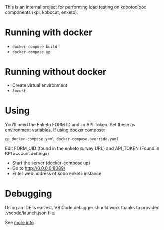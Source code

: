 This is an internal project for performing load testing on kobotoolbox components (kpi, kobocat, enketo).

# Running with docker

- `docker-compose build`
- `docker-compose up`

# Running without docker

- Create virtual environment
- `locust`

# Using

You'll need the Enketo FORM ID and an API Token. Set these as environment variables. If using docker compose:

`cp docker-compose.yaml docker-compose.override.yaml`

Edit FORM_UID (found in the enketo survey URL) and API_TOKEN (Found in KPI account settings)

- Start the server (docker-compose up)
- Go to http://0.0.0.0:8089/
- Enter web address of kobo enketo instance

# Debugging

Using an IDE is easiest. VS Code debugger should work thanks to provided .vscode/launch.json file.

See [more info](https://github.com/locustio/locust/issues/613)
